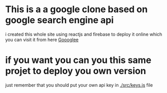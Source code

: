 # This is a a google clone based on google search engine api

i created this whole site using reactjs and firebase to deploy it online which you can visit it from here [Goooglee](https://my-goooglee.web.app/)

# if you want you can you this same projet to deploy you own version 

just remember that you should put your own api key in [./src/keys.js](https://github.com/Faouzielbakri/google-clone/blob/main/src/keys.js) file 


